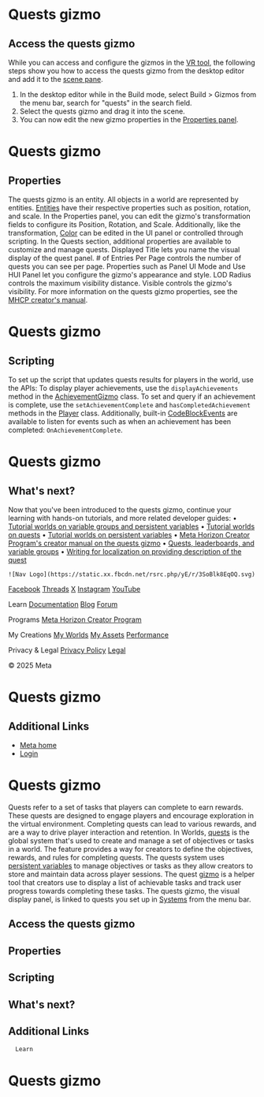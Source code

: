 # Quests gizmo

## Access the quests gizmo

 While you can access and configure the gizmos in the [VR tool](https://developers.meta.com/horizon-worlds/learn/documentation/vr-creation/getting-started/create-a-new-world-in-horizon), the following steps show you how to access the quests gizmo from the desktop
editor and add it to the [scene pane](https://developers.meta.com/horizon-worlds/learn/documentation/desktop-editor/getting-started/user-interface/UI-panels-and-tabs#scene-pane).
1. In the desktop editor while in the Build mode, select Build > Gizmos from the menu bar, search for "quests" in the search field.
2. Select the quests gizmo and drag it into the scene.
3. You can now edit the new gizmo properties in the [Properties panel](https://developers.meta.com/horizon-worlds/learn/documentation/desktop-editor/getting-started/user-interface/UI-panels-and-tabs#properties-pane).

  

# Quests gizmo

## Properties

 The quests gizmo is an entity. All objects in a world are represented by
entities. [Entities](https://developers.meta.com/horizon-worlds/reference/2.0.0/core_entity) have their respective properties such as position, rotation, and scale. In the
Properties panel, you can edit the gizmo's transformation fields to configure
its Position, Rotation, and Scale. Additionally, like the transformation, [Color](https://developers.meta.com/horizon-worlds/reference/2.0.0/core_color) can be edited in the UI panel or controlled through scripting. In the Quests section, additional properties are available to customize and manage quests. Displayed Title lets you name the visual display of the quest panel. # of Entries Per Page controls the number of quests you can see per page. Properties such as Panel UI Mode and Use HUI Panel let you configure the gizmo's appearance and style. LOD Radius controls the maximum visibility distance. Visible controls the gizmo's visibility. For more information on the quests gizmo properties, see the [MHCP creator's manual](https://github.com/MHCPCreators/horizonCreatorManual/blob/main/HorizonTechnicalDoc.md#quests).  

# Quests gizmo

## Scripting

 To set up the script that updates quests results for players in the world, use
the APIs: To display player achievements, use the `displayAchievements` method in the [AchievementGizmo](https://developers.meta.com/horizon-worlds/reference/2.0.0/core_achievementsgizmo) class. To set and query if an achievement is complete, use the `setAchievementComplete` and `hasCompletedAchievement` methods in the [Player](https://developers.meta.com/horizon-worlds/reference/2.0.0/core_player) class. Additionally, built-in [CodeBlockEvents](https://developers.meta.com/horizon-worlds/reference/2.0.0/core_codeblockevents) are available to listen for events such as when an achievement has been
completed: `OnAchievementComplete`.  

# Quests gizmo

## What's next?

 Now that you've been introduced to the quests gizmo, continue your learning with
hands-on tutorials, and more related developer guides:
• [Tutorial worlds on variable groups and persistent variables](https://developers.meta.com/horizon-worlds/learn/documentation/tutorial-worlds/scripted-avatar-npc-tutorial/module-1-setup)
• [Tutorial worlds on quests](https://developers.meta.com/horizon-worlds/learn/documentation/tutorial-worlds/scripted-avatar-npc-tutorial/module-5-quest-manager)
• [Tutorial worlds on persistent variables](https://developers.meta.com/horizon-worlds/learn/documentation/tutorial-worlds/custom-ui-examples-tutorial/station-7-persistent-variables)
• [Meta Horizon Creator Program's creator manual on the quests gizmo](https://my-od.developers.meta.com/horizon-worlds/learn/documentation/code-blocks-and-gizmos/quest-gizmo)
• [Quests, leaderboards, and variable groups](https://developers.meta.com/horizon-worlds/learn/documentation/desktop-editor/quests-leaderboards-and-variable-groups/quests-leaderboards-and-variable-groups)
• [Writing for localization on providing description of the quest](https://developers.meta.com/horizon-worlds/learn/documentation/save-optimize-and-publish/internationalization/writing-for-localization)

    ![Nav Logo](https://static.xx.fbcdn.net/rsrc.php/yE/r/3SoBlk8EqOQ.svg)


[Facebook](https://www.facebook.com/MetaHorizon/)
[Threads](https://www.threads.com/@metahorizon)
[X](https://x.com/MetaHorizon/)
[Instagram](https://www.instagram.com/metahorizon/)
[YouTube](https://www.youtube.com/@MetaQuestVR)

 Learn
[Documentation](https://developers.meta.com/horizon-worlds/learn/documentation/)
[Blog](https://developers.meta.com/horizon/blog/)
[Forum](https://communityforums.atmeta.com/t5/Creator-Forum/ct-p/Meta_Horizon_Creator_Forums)

 Programs
[Meta Horizon Creator Program](https://developers.meta.com/horizon-worlds/programs/)

 My Creations
[My Worlds](https://horizon.meta.com/creator/worlds_all/?utm_source=horizon_worlds_creator)
[My Assets](https://horizon.meta.com/creator/assets/?utm_source=horizon_worlds_creator)
[Performance](https://horizon.meta.com/creator/performance/traces/?utm_source=horizon_worlds_creator)

 Privacy & Legal
[Privacy Policy](https://www.meta.com/legal/privacy-policy/)
[Legal](https://www.meta.com/legal/supplemental-terms-of-service/)

 © 2025 Meta

# Quests gizmo

## Additional Links
- [Meta home](https://developers.meta.com/horizon-worlds/)
- [Login](https://developers.meta.com/login/?redirect_uri=https%3A%2F%2Fdevelopers.meta.com%2Fhorizon-worlds%2Flearn%2Fdocumentation%2Fcode-blocks-and-gizmos%2Fquests-gizmo%2F)

# Quests gizmo

 Quests refer to a set of tasks that players can complete to earn rewards. These
quests are designed to engage players and encourage exploration in the virtual
environment. Completing quests can lead to various rewards, and are a way to
drive player interaction and retention. In Worlds, [quests](https://developers.meta.com/horizon-worlds/learn/documentation/desktop-editor/quests-leaderboards-and-variable-groups/quests-overview) is the global system that's used to create and manage a set of objectives or
tasks in a world. The feature provides a way for creators to define the
objectives, rewards, and rules for completing quests. The quests system uses [persistent variables](https://developers.meta.com/horizon-worlds/learn/documentation/typescript/getting-started/persistent-variables-v2) to manage objectives or tasks as they allow creators to store and maintain data
across player sessions. The quest [gizmo](https://developers.meta.com/horizon-worlds/learn/documentation/code-blocks-and-gizmos/about-gizmos) is a helper tool that creators use to display a list of achievable tasks and
track user progress towards completing these tasks. The quests gizmo, the visual
display panel, is linked to quests you set up in [Systems](https://developers.meta.com/horizon-worlds/learn/documentation/desktop-editor/getting-started/user-interface/creator-toolbar#systems-tools-menu) from the menu bar.  

## Access the quests gizmo

## Properties

## Scripting

## What's next?

## Additional Links

      Learn
# Quests gizmo
